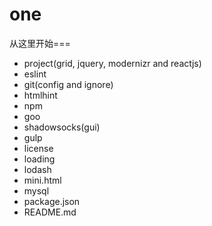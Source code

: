 # one
从这里开始===
+ project(grid, jquery, modernizr and reactjs)
+ eslint
+ git(config and ignore)
+ htmlhint
+ npm
+ goo
+ shadowsocks(gui)
+ gulp
+ license
+ loading
+ lodash
+ mini.html
+ mysql
+ package.json
+ README.md
